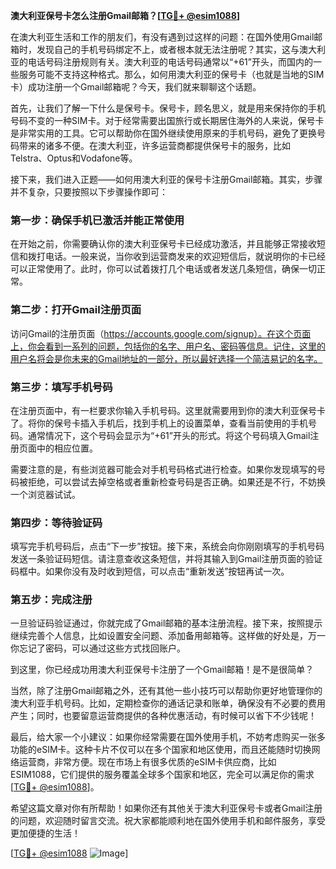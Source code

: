 **澳大利亚保号卡怎么注册Gmail邮箱？[[TG💪+ @esim1088](https://t.me/s/esim1088)]**

在澳大利亚生活和工作的朋友们，有没有遇到过这样的问题：在国外使用Gmail邮箱时，发现自己的手机号码绑定不上，或者根本就无法注册呢？其实，这与澳大利亚的电话号码注册规则有关。澳大利亚的电话号码通常以“+61”开头，而国内的一些服务可能不支持这种格式。那么，如何用澳大利亚的保号卡（也就是当地的SIM卡）成功注册一个Gmail邮箱呢？今天，我们就来聊聊这个话题。

首先，让我们了解一下什么是保号卡。保号卡，顾名思义，就是用来保持你的手机号码不变的一种SIM卡。对于经常需要出国旅行或长期居住海外的人来说，保号卡是非常实用的工具。它可以帮助你在国外继续使用原来的手机号码，避免了更换号码带来的诸多不便。在澳大利亚，许多运营商都提供保号卡的服务，比如Telstra、Optus和Vodafone等。

接下来，我们进入正题——如何用澳大利亚的保号卡注册Gmail邮箱。其实，步骤并不复杂，只要按照以下步骤操作即可：

### **第一步：确保手机已激活并能正常使用**
在开始之前，你需要确认你的澳大利亚保号卡已经成功激活，并且能够正常接收短信和拨打电话。一般来说，当你收到运营商发来的欢迎短信后，就说明你的卡已经可以正常使用了。此时，你可以试着拨打几个电话或者发送几条短信，确保一切正常。

### **第二步：打开Gmail注册页面**
访问Gmail的注册页面（https://accounts.google.com/signup）。在这个页面上，你会看到一系列的问题，包括你的名字、用户名、密码等信息。记住，这里的用户名将会是你未来的Gmail地址的一部分，所以最好选择一个简洁易记的名字。

### **第三步：填写手机号码**
在注册页面中，有一栏要求你输入手机号码。这里就需要用到你的澳大利亚保号卡了。将你的保号卡插入手机后，找到手机上的设置菜单，查看当前使用的手机号码。通常情况下，这个号码会显示为“+61”开头的形式。将这个号码填入Gmail注册页面中的相应位置。

需要注意的是，有些浏览器可能会对手机号码格式进行检查。如果你发现填写的号码被拒绝，可以尝试去掉空格或者重新检查号码是否正确。如果还是不行，不妨换一个浏览器试试。

### **第四步：等待验证码**
填写完手机号码后，点击“下一步”按钮。接下来，系统会向你刚刚填写的手机号码发送一条验证码短信。请注意查收这条短信，并将其输入到Gmail注册页面的验证码框中。如果你没有及时收到短信，可以点击“重新发送”按钮再试一次。

### **第五步：完成注册**
一旦验证码验证通过，你就完成了Gmail邮箱的基本注册流程。接下来，按照提示继续完善个人信息，比如设置安全问题、添加备用邮箱等。这样做的好处是，万一你忘记了密码，可以通过这些方式找回账户。

到这里，你已经成功用澳大利亚保号卡注册了一个Gmail邮箱！是不是很简单？

当然，除了注册Gmail邮箱之外，还有其他一些小技巧可以帮助你更好地管理你的澳大利亚手机号码。比如，定期检查你的通话记录和账单，确保没有不必要的费用产生；同时，也要留意运营商提供的各种优惠活动，有时候可以省下不少钱呢！

最后，给大家一个小建议：如果你经常需要在国外使用手机，不妨考虑购买一张多功能的eSIM卡。这种卡片不仅可以在多个国家和地区使用，而且还能随时切换网络运营商，非常方便。现在市场上有很多优质的eSIM卡供应商，比如ESIM1088，它们提供的服务覆盖全球多个国家和地区，完全可以满足你的需求[[TG💪+ @esim1088](https://t.me/s/esim1088)]。

希望这篇文章对你有所帮助！如果你还有其他关于澳大利亚保号卡或者Gmail注册的问题，欢迎随时留言交流。祝大家都能顺利地在国外使用手机和邮件服务，享受更加便捷的生活！

[[TG💪+ @esim1088](https://t.me/s/esim1088) ![Image](https://i.postimg.cc/4NQfJmqS/Snipaste-2025-05-13-00-14-12.png)]